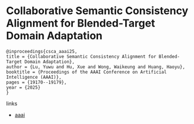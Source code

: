 # Collaborative Semantic Consistency Alignment for Blended-Target Domain Adaptation

```
@inproceedings{csca_aaai25,
title = {Collaborative Semantic Consistency Alignment for Blended-Target Domain Adaptation},
author = {Lu, Yuwu and Hu, Xue and Wong, Waikeung and Huang, Haoyu},
booktitle = {Proceedings of the AAAI Conference on Artificial Intelligence (AAAI)},
pages = {19170--19179},
year = {2025}
}
```

links
- [aaai](https://ojs.aaai.org/index.php/AAAI/article/view/34110)
